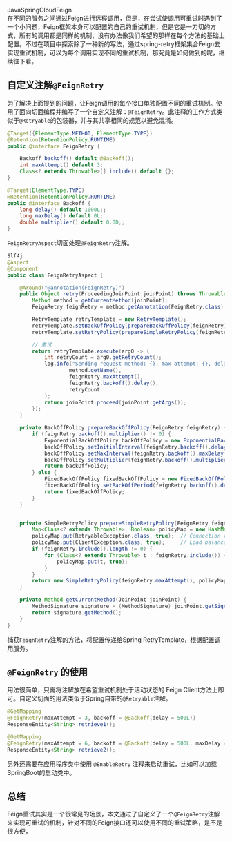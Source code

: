 JavaSpringCloudFeign<br />在不同的服务之间通过Feign进行远程调用，但是，在尝试使调用可重试时遇到了一个小问题，Feign框架本身可以配置的自己的重试机制，但是它是一刀切的方式，所有的调用都是同样的机制，没有办法像我们希望的那样在每个方法的基础上配置。不过在项目中探索除了一种新的写法，通过spring-retry框架集合Feign去实现重试机制，可以为每个调用实现不同的重试机制，那究竟是如何做到的呢，继续往下看。
<a name="XUBjN"></a>
## 自定义注解`@FeignRetry`
为了解决上面提到的问题，让Feign调用的每个接口单独配置不同的重试机制。使用了面向切面编程并编写了一个自定义注解：`@FeignRetry`。此注释的工作方式类似于`@Retryable`的包装器，并与其共享相同的规范以避免混淆。
```java
@Target({ElementType.METHOD, ElementType.TYPE})
@Retention(RetentionPolicy.RUNTIME)
public @interface FeignRetry {

    Backoff backoff() default @Backoff();
    int maxAttempt() default 3;
    Class<? extends Throwable>[] include() default {};
}

@Target(ElementType.TYPE)
@Retention(RetentionPolicy.RUNTIME)
public @interface Backoff {
    long delay() default 1000L;;
    long maxDelay() default 0L;
    double multiplier() default 0.0D;;
}
```
`FeignRetryAspect`切面处理`@FeignRetry`注解。
```java
Slf4j
@Aspect
@Component
public class FeignRetryAspect {

    @Around("@annotation(FeignRetry)")
    public Object retry(ProceedingJoinPoint joinPoint) throws Throwable {
        Method method = getCurrentMethod(joinPoint);
        FeignRetry feignRetry = method.getAnnotation(FeignRetry.class);

        RetryTemplate retryTemplate = new RetryTemplate();
        retryTemplate.setBackOffPolicy(prepareBackOffPolicy(feignRetry));
        retryTemplate.setRetryPolicy(prepareSimpleRetryPolicy(feignRetry));

        // 重试
        return retryTemplate.execute(arg0 -> {
            int retryCount = arg0.getRetryCount();
            log.info("Sending request method: {}, max attempt: {}, delay: {}, retryCount: {}",
                    method.getName(),
                    feignRetry.maxAttempt(),
                    feignRetry.backoff().delay(),
                    retryCount
            );
            return joinPoint.proceed(joinPoint.getArgs());
        });
    }

    private BackOffPolicy prepareBackOffPolicy(FeignRetry feignRetry) {
        if (feignRetry.backoff().multiplier() != 0) {
            ExponentialBackOffPolicy backOffPolicy = new ExponentialBackOffPolicy();
            backOffPolicy.setInitialInterval(feignRetry.backoff().delay());
            backOffPolicy.setMaxInterval(feignRetry.backoff().maxDelay());
            backOffPolicy.setMultiplier(feignRetry.backoff().multiplier());
            return backOffPolicy;
        } else {
            FixedBackOffPolicy fixedBackOffPolicy = new FixedBackOffPolicy();
            fixedBackOffPolicy.setBackOffPeriod(feignRetry.backoff().delay());
            return fixedBackOffPolicy;
        }
    }


    private SimpleRetryPolicy prepareSimpleRetryPolicy(FeignRetry feignRetry) {
        Map<Class<? extends Throwable>, Boolean> policyMap = new HashMap<>();
        policyMap.put(RetryableException.class, true);  // Connection refused or time out
        policyMap.put(ClientException.class, true);     // Load balance does not available (cause of RunTimeException)
        if (feignRetry.include().length != 0) {
            for (Class<? extends Throwable> t : feignRetry.include()) {
                policyMap.put(t, true);
            }
        }
        return new SimpleRetryPolicy(feignRetry.maxAttempt(), policyMap, true);
    }

    private Method getCurrentMethod(JoinPoint joinPoint) {
        MethodSignature signature = (MethodSignature) joinPoint.getSignature();
        return signature.getMethod();
    }
}
```
捕获`FeignRetry`注解的方法，将配置传递给Spring RetryTemplate，根据配置调用服务。
<a name="rNXvt"></a>
## `@FeignRetry` 的使用
用法很简单，只需将注解放在希望重试机制处于活动状态的 Feign Client方法上即可。自定义切面的用法类似于Spring自带的`@Retryable`注解。
```java
@GetMapping
@FeignRetry(maxAttempt = 3, backoff = @Backoff(delay = 500L))
ResponseEntity<String> retrieve1();

@GetMapping
@FeignRetry(maxAttempt = 6, backoff = @Backoff(delay = 500L, maxDelay = 20000L, multiplier = 4))
ResponseEntity<String> retrieve2();
```
另外还需要在应用程序类中使用 `@EnableRetry` 注释来启动重试，比如可以加载SpringBoot的启动类中。
<a name="RqWW8"></a>
## 总结
Feign重试其实是一个很常见的场景，本文通过了自定义了一个`@FeignRetry`注解来实现可重试的机制，针对不同的Feign接口还可以使用不同的重试策略，是不是很方便，
